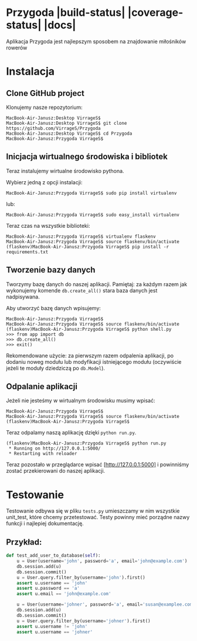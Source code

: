 # Przygoda |build-status| |coverage-status| |docs|
Aplikacja Przygoda jest najlepszym sposobem na znajdowanie miłośników rowerów

# Instalacja

## Clone GitHub project
Klonujemy nasze repozytorium:

	MacBook-Air-Janusz:Desktop VirrageS$
	MacBook-Air-Janusz:Desktop VirrageS$ git clone https://github.com/VirrageS/Przygoda
	MacBook-Air-Janusz:Desktop VirrageS$ cd Przygoda
	MacBook-Air-Janusz:Przygoda VirrageS$

## Inicjacja wirtualnego środowiska i bibliotek
Teraz instalujemy wirtualne środowisko pythona.

Wybierz jedną z opcji instalacji:

	MacBook-Air-Janusz:Przygoda VirrageS$ sudo pip install virtualenv

lub:

	MacBook-Air-Janusz:Przygoda VirrageS$ sudo easy_install virtualenv

Teraz czas na wszystkie biblioteki:

	MacBook-Air-Janusz:Przygoda VirrageS$ virtualenv flaskenv
	MacBook-Air-Janusz:Przygoda VirrageS$ source flaskenv/bin/activate
	(flaskenv)MacBook-Air-Janusz:Przygoda VirrageS$ pip install -r requirements.txt

## Tworzenie bazy danych
Tworzymy bazę danych do naszej aplikacji. Pamiętaj: za każdym razem jak wykonujemy
komende `db.create_all()` stara baza danych jest nadpisywana.

Aby utworzyć bazę danych wpisujemy:

	MacBook-Air-Janusz:Przygoda VirrageS$
	MacBook-Air-Janusz:Przygoda VirrageS$ source flaskenv/bin/activate
	(flaskenv)MacBook-Air-Janusz:Przygoda VirrageS$ python shell.py
	>>> from app import db
	>>> db.create_all()
	>>> exit()

Rekomendowane użycie: za pierwszym razem odpalenia aplikacji,
po dodaniu noweg modułu lub modyfikacji istniejącego modułu (oczywiście
jeżeli te moduły dziedziczą po `db.Model`).

## Odpalanie aplikacji
Jeżeli nie jesteśmy w wirtualnym środowisku musimy wpisać:

	MacBook-Air-Janusz:Przygoda VirrageS$
	MacBook-Air-Janusz:Przygoda VirrageS$ source flaskenv/bin/activate
	(flaskenv)MacBook-Air-Janusz:Przygoda VirrageS$

Teraz odpalamy naszą aplikację dzięki `python run.py`.

	(flaskenv)MacBook-Air-Janusz:Przygoda VirrageS$ python run.py
	 * Running on http://127.0.0.1:5000/
	 * Restarting with reloader

Teraz pozostało w przeglądarce wpisać [http://127.0.0.1:5000]
i powinniśmy zostać przekierowani do naszej aplikacji.


# Testowanie

Testowanie odbywa się w pliku `tests.py` umieszczamy w nim wszystkie unit_test,
które chcemy przetestować. Testy powinny mieć porządne nazwy funkcji i najlepiej
dokumentację.

## Przykład:

```python
def test_add_user_to_database(self):
	u = User(username='john', password='a', email='john@example.com')
	db.session.add(u)
	db.session.commit()
	u = User.query.filter_by(username='john').first()
	assert u.username == 'john'
	assert u.password == 'a'
	assert u.email == 'john@example.com'

	u = User(username='johner', password='a', email='susan@examplee.com')
	db.session.add(u)
	db.session.commit()
	u = User.query.filter_by(username='johner').first()
	assert u.username != 'john'
	assert u.username == 'johner'
```

